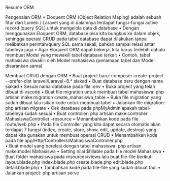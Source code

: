 Resume ORM

Pengenalan ORM
•	Eloquent ORM (Object Relation Maping) adalah sebuah fitur dari Lumen / Laravel yang di dalamnya terdapat fungsi-fungsi active record (query SQL) untuk mengelola data di database
•	Dengan menggunakan Eloquent ORM, database bisa kita bungkus ke dalam objek, sehingga operasi CRUD pada tabel database dapat dilakukan tanpa melibatkan perintah/query SQL sama sekali, bahkan sampai relasi antar tabelnya juga
•	Agar Eloquent ORM dapat bekerja, kita harus terlebih dahulu membuat Model yang mewakili tabel database terkait
•	Contoh, tabel mahasiswa diwakili oleh Model mahasiswa (penamaan tabel dan Model disarankan sama)

Membuat CRUD dengan ORM
•	Buat project baru: composer create-project --prefer-dist laravel/Laravel=8.* siakad
•	Buat database baru dengan nama siakad
•	Sesuai nama database pada file .env
•	Buka project yang telah dibuat di vscode
•	Buat file migration untuk membuat tabel mahasiswa: php artisan make:migration create_mahasiswa_table
•	Buka file migration yang sudah dibuat lalu isikan kode untuk membuat tabel
•	Jalankan file migration: php artisan migrate
•	Cek database pada phpMyAdmin apakah tabel-tabelnya sudah sesuai
•	Buat controller: php artisan make:controller MahasiswaController –resource
•	Menambahkan kode pada file route/web.php
•	Pada file Controller yang kita dapat secara otomatis akan terdapat 7 fungsi (index, create, store, show, edit, update, destroy) yang dapat kita gunakan untuk membuat operasi CRUD
•	Menambahkan kode pada file app/Http/Controllers/MahasiswaController.php  
•	Buat model yang berelasi dengan tabel mahasiswa: php artisan make:model Mahasiswa
•	Setting nilai $fillable pada file model Mahasiswa
•	Buat folder mahasiswa pada resources/views lalu buat file-file berikut:
        layout.blade.php
        index.blade.php
        create.blade.php
        edit.blade.php
        detail.blade.php
•	Tambahkan kode pada file-file yang sudah dibuat tadi
•	Jalankan project: php artisan serve
